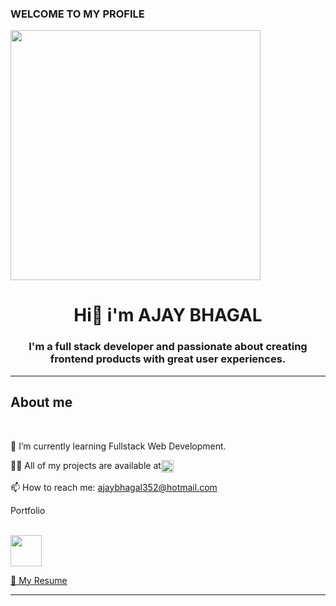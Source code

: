 ### WELCOME TO MY PROFILE
<html>
<head></head>
<body></body>
<img style="width:400px;" src="https://camo.githubusercontent.com/5ddf73ad3a205111cf8c686f687fc216c2946a75005718c8da5b837ad9de78c9/68747470733a2f2f7468756d62732e6766796361742e636f6d2f4576696c4e657874446576696c666973682d736d616c6c2e676966">
<h1 style="text-align:center">Hi👋 i'm AJAY BHAGAL</h1>
<h3 style="text-align:center">I'm a full stack developer and passionate about creating frontend products with great user experiences.</h3>
<hr>
<h2>About me </h2><br>
<p>🌱  I’m currently learning Fullstack Web Development.</p>
<p style="display:flex">👨‍💻 All of my projects are available at <a href="https://github.com/Ajay-bhagal?tab=repositories"><img  style="height:20px"; src="https://camo.githubusercontent.com/0cad3f969b0946abd0e5f16e9ed1ff78a2495a40c2bb5c6414aefd4be76505aa/68747470733a2f2f692e67697068792e636f6d2f6d656469612f4b7a4a6b7a6a676766474e355079366e6b542f3230302e77656270"></a> </p>

<p>📫 How to reach me: <a href="mailto:ajaybhagal352@hotmail.com">ajaybhagal352@hotmail.com</a></p>
 <p>Portfolio</p><br>
 <a href="https://ajay-bhagal.github.io/"><img style="width:50px" src="https://cdn-icons-png.flaticon.com/128/7406/7406643.png"></a>
 <div><p>
  <a href="https://1drv.ms/b/s!AmdSd4mjNr2FgaJLn7BJqVyRjn0LFw?e=DAO6yK">📄 My Resume<a>
 </p></div>

<hr>
</html>
<!--
**Ajay-bhagal/Ajay-bhagal** is a ✨ _special_ ✨ repository because its `README.md` (this file) appears on your GitHub profile.

Here are some ideas to get you started:

  
- 🌱 I’m currently learning ...
- 👯 I’m looking to collaborate on ...
- 🤔 I’m looking for help with ...
- 💬 Ask me about ...
- 📫 How to reach me: ...
- 😄 Pronouns: ...
- ⚡ Fun fact: ...
-->
